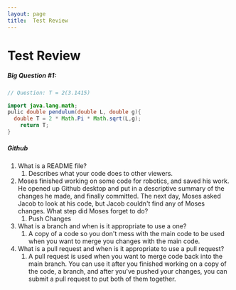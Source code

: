 ```yaml
---
layout: page 
title:  Test Review 
--- 
```



# Test Review

##### Big Question #1:

```java
// Question: T = 2(3.1415) 

import java.lang.math;
pulic double pendulum(double L, double g){
  double T = 2 * Math.Pi * Math.sqrt(L,g);
    return T;
}
```



#####  Github

1. What is a README file?
   1. Describes what your code does to other viewers.
2. Moses finished working on some code for robotics, and saved his work. He opened up Github desktop and put in a descriptive summary of the changes he made, and finally committed. The next day, Moses asked Jacob to look at his code, but Jacob couldn't find any of Moses changes. What step did Moses forget to do?
   1. Push Changes
3. What is a branch and when is it appropriate to use a one?
   1. A copy of a code so you don't mess with the main code to be used when you want to merge you changes with the main code.
4. What is a pull request and when is it appropriate to use a pull request?
   1. A pull request is used when you want to merge code back into the main branch. You can use it after you finished working on a copy of the code, a branch, and after you've pushed your changes, you can submit a pull request to put both of them together.
